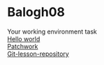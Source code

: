 # Balogh08
Your working environment task
<br>
[Hello world](https://github.com/Balogh08/hello-world)
<br>
[Patchwork](https://github.com/Balogh08/patchwork)
<br>
[Git-lesson-repository](https://github.com/Balogh08/git-lesson-repository)
<br>
